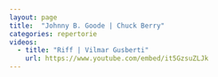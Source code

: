 ```yaml
---
layout: page
title:  "Johnny B. Goode | Chuck Berry"
categories: repertorie
videos:
  - title: "Riff | Vilmar Gusberti"
    url: https://www.youtube.com/embed/it5GzsuZLJk
---
```

